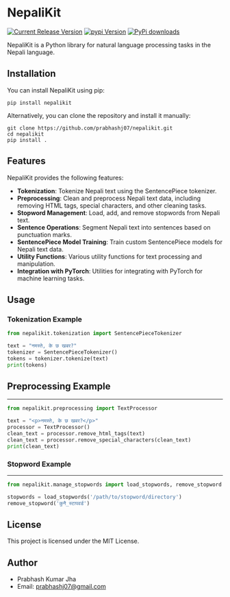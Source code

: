 NepaliKit
=========

[![Current Release Version](https://img.shields.io/github/release/prabhashj07/nepalikit.svg?style=flat-square&logo=github)](https://github.com/prabhashj07/nepalikit/releases)
[![pypi Version](https://img.shields.io/pypi/v/nepalikit.svg?style=flat-square&logo=pypi&logoColor=white)](https://pypi.org/project/NepaliKit/)
[![PyPi downloads](https://static.pepy.tech/personalized-badge/NepaliKit?period=total&units=international_system&left_color=grey&right_color=orange&left_text=pip%20downloads)](https://pypi.org/project/NepaliKit/)

NepaliKit is a Python library for natural language processing tasks in the Nepali language.

Installation
------------

You can install NepaliKit using pip:

    pip install nepalikit

Alternatively, you can clone the repository and install it manually:

    git clone https://github.com/prabhashj07/nepalikit.git
    cd nepalikit
    pip install .

Features
--------

NepaliKit provides the following features:

- **Tokenization**: Tokenize Nepali text using the SentencePiece tokenizer.
- **Preprocessing**: Clean and preprocess Nepali text data, including removing HTML tags, special characters, and other cleaning tasks.
- **Stopword Management**: Load, add, and remove stopwords from Nepali text.
- **Sentence Operations**: Segment Nepali text into sentences based on punctuation marks.
- **SentencePiece Model Training**: Train custom SentencePiece models for Nepali text data.
- **Utility Functions**: Various utility functions for text processing and manipulation.
- **Integration with PyTorch**: Utilities for integrating with PyTorch for machine learning tasks.

Usage
-----

### Tokenization Example

```python
from nepalikit.tokenization import SentencePieceTokenizer

text = "नमस्ते, के छ खबर?"
tokenizer = SentencePieceTokenizer()
tokens = tokenizer.tokenize(text)
print(tokens)
```

## Preprocessing Example
-----

```python
from nepalikit.preprocessing import TextProcessor

text = "<p>नमस्ते, के छ खबर?</p>"
processor = TextProcessor()
clean_text = processor.remove_html_tags(text)
clean_text = processor.remove_special_characters(clean_text)
print(clean_text)
```
### Stopword Example 
-----
```python
from nepalikit.manage_stopwords import load_stopwords, remove_stopword

stopwords = load_stopwords('/path/to/stopword/directory')
remove_stopword('कुनै_स्टापवर्ड')
```

License
-----
This project is licensed under the MIT License. 

Author
-----
- Prabhash Kumar Jha
- Email: prabhashj07@gmail.com
